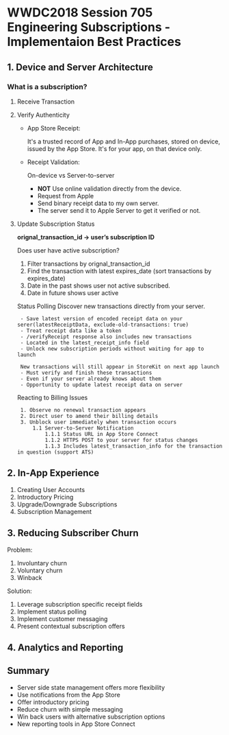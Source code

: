 # WWDC2018 Session 705 Engineering Subscriptions - Implementaion Best Practices

## 1. Device and Server Architecture

### What is a subscription?
1. Receive Transaction
2. Verify Authenticity
	- App Store Receipt:
		
		It's a trusted record of App and In-App purchases, stored on device, issued by the App Store.
		It's for your app, on that device only.

	- Receipt Validation:
		
		On-device vs Server-to-server
		
		- __NOT__ Use online validation directly from the device.
		- Request from Apple
		- Send binary receipt data to my own server.
		- The server send it to Apple Server to get it verified or not.


3. Update Subscription Status

	__orignal_transaction_id -> user’s subscription ID__
	
	Does user have active subscription?
	1. Filter transactions by orignal_transaction_id
	2. Find the transaction with latest expires_date (sort transactions by expires_date)
	3. Date in the past shows user not active subscribed.
	4. Date in future shows user active

	Status Polling
	Discover new transactions directly from your server.
		
		- Save latest version of encoded receipt data on your serer(latestReceiptData, exclude-old-transactions: true)
		- Treat receipt data like a token
		- /verifyReceipt response also includes new transactions
		- Located in the latest_receipt_info field
		- Unlock new subscription periods without waiting for app to launch
		
		New transactions will still appear in StoreKit on next app launch
		- Must verify and finish these transactions
		- Even if your server already knows about them
		- Opportunity to update latest receipt data on server

	Reacting to Billing Issues

		1. Observe no renewal transaction appears 
		2. Direct user to amend their billing details
		3. Unblock user immediately when transaction occurs
			1.1 Server-to-Server Notification
				1.1.1 Status URL in App Store Connect 
				1.1.2 HTTPS POST to your server for status changes 
				1.1.3 Includes latest_transaction_info for the transaction in question (support ATS)




## 2. In-App Experience
1. Creating User Accounts
2. Introductory Pricing
3. Upgrade/Downgrade Subscriptions
4. Subscription Management

## 3. Reducing Subscriber Churn

Problem: 
1. Involuntary churn
2. Voluntary churn
3. Winback

Solution:
1. Leverage subscription specific receipt fields 
2. Implement status polling
3. Implement customer messaging
4. Present contextual subscription offers 

## 4. Analytics and Reporting

## Summary 
- Server side state management offers more flexibility
- Use notifications from the App Store
- Offer introductory pricing
- Reduce churn with simple messaging
- Win back users with alternative subscription options
- New reporting tools in App Store Connect